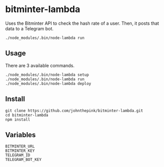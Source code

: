 # bitminter-lambda

Uses the Bitminter API to check the hash rate of a user. Then, it posts that data to a Telegram bot.

```
./node_modules/.bin/node-lambda run
```

## Usage

There are 3 available commands.

```
./node_modules/.bin/node-lambda setup
./node_modules/.bin/node-lambda run
./node_modules/.bin/node-lambda deploy
```

## Install

```
git clone https://github.com/johnthepink/bitminter-lambda.git
cd bitminter-lambda
npm install
```

## Variables

```
BITMINTER_URL
BITMINTER_KEY
TELEGRAM_ID
TELEGRAM_BOT_KEY
```
